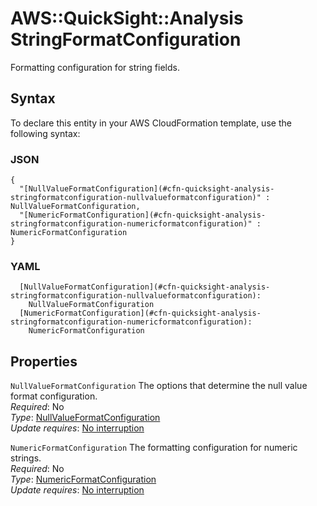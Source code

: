 # AWS::QuickSight::Analysis StringFormatConfiguration<a name="aws-properties-quicksight-analysis-stringformatconfiguration"></a>

Formatting configuration for string fields\.

## Syntax<a name="aws-properties-quicksight-analysis-stringformatconfiguration-syntax"></a>

To declare this entity in your AWS CloudFormation template, use the following syntax:

### JSON<a name="aws-properties-quicksight-analysis-stringformatconfiguration-syntax.json"></a>

```
{
  "[NullValueFormatConfiguration](#cfn-quicksight-analysis-stringformatconfiguration-nullvalueformatconfiguration)" : NullValueFormatConfiguration,
  "[NumericFormatConfiguration](#cfn-quicksight-analysis-stringformatconfiguration-numericformatconfiguration)" : NumericFormatConfiguration
}
```

### YAML<a name="aws-properties-quicksight-analysis-stringformatconfiguration-syntax.yaml"></a>

```
  [NullValueFormatConfiguration](#cfn-quicksight-analysis-stringformatconfiguration-nullvalueformatconfiguration):
    NullValueFormatConfiguration
  [NumericFormatConfiguration](#cfn-quicksight-analysis-stringformatconfiguration-numericformatconfiguration):
    NumericFormatConfiguration
```

## Properties<a name="aws-properties-quicksight-analysis-stringformatconfiguration-properties"></a>

`NullValueFormatConfiguration` <a name="cfn-quicksight-analysis-stringformatconfiguration-nullvalueformatconfiguration"></a>
The options that determine the null value format configuration\.  
_Required_: No  
_Type_: [NullValueFormatConfiguration](aws-properties-quicksight-analysis-nullvalueformatconfiguration.md)  
_Update requires_: [No interruption](https://docs.aws.amazon.com/AWSCloudFormation/latest/UserGuide/using-cfn-updating-stacks-update-behaviors.html#update-no-interrupt)

`NumericFormatConfiguration` <a name="cfn-quicksight-analysis-stringformatconfiguration-numericformatconfiguration"></a>
The formatting configuration for numeric strings\.  
_Required_: No  
_Type_: [NumericFormatConfiguration](aws-properties-quicksight-analysis-numericformatconfiguration.md)  
_Update requires_: [No interruption](https://docs.aws.amazon.com/AWSCloudFormation/latest/UserGuide/using-cfn-updating-stacks-update-behaviors.html#update-no-interrupt)
